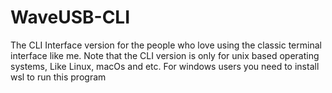 # WaveUSB-CLI
The CLI Interface version for the people who love using the classic terminal interface like me.
Note that the CLI version is only for unix based operating systems, Like Linux, macOs and etc.
For windows users you need to install wsl to run this program
